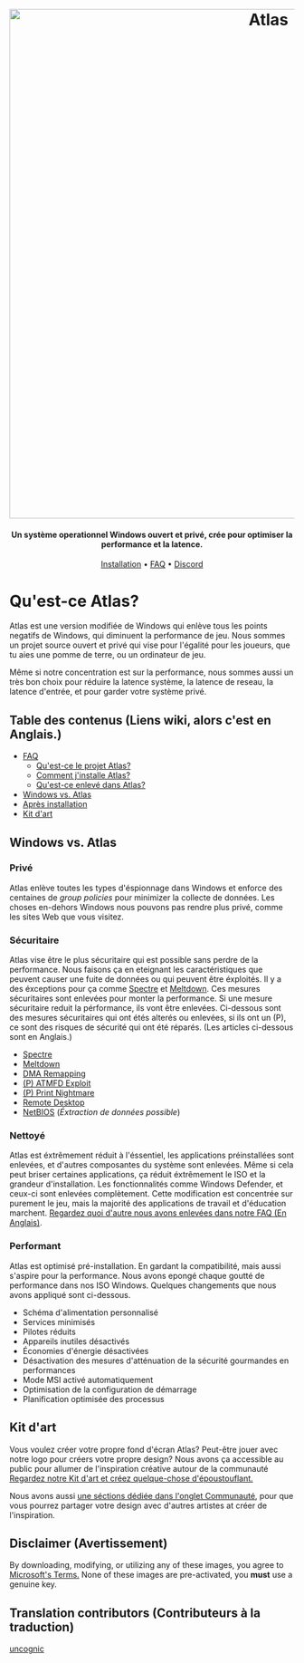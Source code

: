 <h1 align="center">
  <br>
  <a href="http://atlasos.net"><img src="https://i.imgur.com/xV08gIt.png" alt="Atlas" width="900"></a>
</h1>
<h4 align="center">Un système operationnel Windows ouvert et privé, crée pour optimiser la performance et la latence.</h4>

<p align="center">
  <a href="https://github.com/Atlas-OS/Atlas/wiki/2.-Installing">Installation</a>
  •
  <a href="https://github.com/Atlas-OS/Atlas/wiki/1.-FAQ#contents">FAQ</a>
  •
  <a href="https://discord.com/servers/atlas-795710270000332800" target="_blank">Discord</a>
</p>


# Qu'est-ce Atlas?

Atlas est une version modifiée de Windows qui enlève tous les points negatifs de Windows, qui diminuent la performance de jeu. Nous sommes un projet source ouvert et privé qui vise pour l'égalité pour les joueurs, que tu aies une pomme de terre, ou un ordinateur de jeu.

Même si notre concentration est sur la performance, nous sommes aussi un très bon choix pour réduire la latence système, la latence de reseau, la latence d'entrée, et pour garder votre système privé.

## Table des contenus (Liens wiki, alors c'est en Anglais.)

- [FAQ](https://github.com/Atlas-OS/Atlas/wiki/1.-FAQ)
  - [Qu'est-ce le projet Atlas?](https://github.com/Atlas-OS/Atlas/wiki/1.-FAQ#11-what-is-the-atlas-project)
  - [Comment j'installe Atlas?](https://github.com/Atlas-OS/Atlas/wiki/1.-FAQ#12-how-do-i-install-atlas-os)
  - [Qu'est-ce enlevé dans Atlas?](https://github.com/Atlas-OS/Atlas/wiki/1.-FAQ#13-whats-removed-in-atlas-os)
- <a href="#windows-vs-atlas">Windows vs. Atlas</a>
- [Après installation](https://github.com/Atlas-OS/Atlas/wiki/3.-Post-Install)
- [Kit d'art](./img/brand-kit.zip)

## Windows vs. Atlas

### **Privé**

Atlas enlève toutes les types d'éspionnage dans Windows et enforce des centaines de <em>group policies</em> pour minimizer la collecte de données. Les choses en-dehors Windows nous pouvons pas rendre plus privé, comme les sites Web que vous visitez.

### **Sécuritaire**

Atlas vise être le plus sécuritaire qui est possible sans perdre de la performance. Nous faisons ça en eteignant les caractéristiques que peuvent causer une fuite de données ou qui peuvent être éxploités. Il y a des éxceptions pour ça comme [Spectre](https://spectreattack.com/spectre.pdf) et [Meltdown](https://meltdownattack.com/meltdown.pdf). Ces mesures sécuritaires sont enlevées pour monter la performance.
Si une mesure sécuritaire reduit la pérformance, ils vont être enlevées. Ci-dessous sont des mesures sécuritaires qui ont étés alterés ou enlevées, si ils ont un (P), ce sont des risques de sécurité qui ont été réparés. (Les articles ci-dessous sont en Anglais.)

- [Spectre](https://spectreattack.com/spectre.pdf)
- [Meltdown](https://meltdownattack.com/meltdown.pdf)
- [DMA Remapping](https://docs.microsoft.com/en-us/windows/security/information-protection/kernel-dma-protection-for-thunderbolt)
- [(P) ATMFD Exploit](https://msrc.microsoft.com/update-guide/en-US/vulnerability/CVE-2020-1020)
- [(P) Print Nightmare](https://us-cert.cisa.gov/ncas/current-activity/2021/06/30/printnightmare-critical-windows-print-spooler-vulnerability)
- [Remote Desktop](https://cve.mitre.org/cgi-bin/cvekey.cgi?keyword=Windows+Remote+Desktop)
- [NetBIOS](https://en.wikipedia.org/wiki/NetBIOS) (_Éxtraction de données possible_)

### **Nettoyé**

Atlas est éxtrêmement réduit à l'éssentiel, les applications préinstallées sont enlevées, et d'autres composantes du système sont enlevées. Même si cela peut briser certaines applications, ça réduit éxtrêmement le ISO et la grandeur d'installation. Les fonctionnalités comme Windows Defender, et ceux-ci sont enlevées complètement. Cette modification est concentrée sur purement le jeu, mais la majorité des applications de travail et d'éducation marchent. [Regardez quoi d'autre nous avons enlevées dans notre FAQ (En Anglais)](https://github.com/Atlas-OS/Atlas/wiki/1.-FAQ#13-whats-removed-in-atlas-os).

### **Performant**

Atlas est optimisé pré-installation. En gardant la compatibilité, mais aussi s'aspire pour la performance. Nous avons epongé chaque goutté de performance dans nos ISO Windows. Quelques changements que nous avons appliqué sont ci-dessous.

- Schéma d'alimentation personnalisé
- Services minimisés
- Pilotes réduits
- Appareils inutiles désactivés
- Économies d'énergie désactivées
- Désactivation des mesures d'atténuation de la sécurité gourmandes en performances
- Mode MSI activé automatiquement
- Optimisation de la configuration de démarrage
- Planification optimisée des processus

## Kit d'art

Vous voulez créer votre propre fond d'écran Atlas? Peut-être jouer avec notre logo pour créers votre propre design? Nous avons ça accessible au public pour allumer de l'inspiration créative autour de la communauté [Regardez notre Kit d'art et créez quelque-chose d'époustouflant.](./img/brand-kit.zip)

Nous avons aussi [une séctions dédiée dans l'onglet Communauté](https://github.com/Atlas-OS/Atlas/discussions/categories/community-artwork), pour que vous pourrez partager votre design avec d'autres artistes at créer de l'inspiration.

## Disclaimer (Avertissement)

By downloading, modifying, or utilizing any of these images, you agree to [Microsoft's Terms.](https://www.microsoft.com/en-us/Useterms/Retail/Windows/10/UseTerms_Retail_Windows_10_English.htm) None of these images are pre-activated, you **must** use a genuine key.

## Translation contributors (Contributeurs à la traduction)

[uncognic](https://github.com/uncognic)
